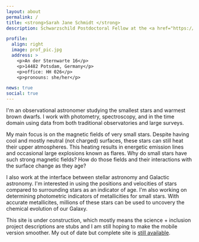 ```yaml
---
layout: about
permalink: /
title: <strong>Sarah Jane Schmidt </strong>
description: Schwarzschild Postdoctoral Fellow at the <a href="https://www.aip.de">Leibniz Institute for Astrophysics - Potsdam (AIP)</a>

profile:
  align: right
  image: prof_pic.jpg
  address: >
    <p>An der Sternwarte 16</p>
    <p>14482 Potsdam, Germany</p>
    <p>office: HH 026</p>
    <p>pronouns: she/her</p>

news: true
social: true
---
```



I'm an observational astronomer studying the smallest stars and warmest brown dwarfs. I work with photometry, spectroscopy, and in the time domain using data from both traditional observatories and large surveys. 

My main focus is on the magnetic fields of very small stars. Despite having cool and mostly neutral (not charged) surfaces, these stars can still heat their upper atmospheres. This heating results in energetic emission lines and occasional large explosions known as flares. Why do small stars have such strong magnetic fields? How do those fields and their interactions with the surface change as they age? 

I also work at the interface between stellar astronomy and Galactic astronomy. I'm interested in using the positions and velocities of stars compared to surrounding stars as an indicator of age. I'm also working on determining photometric indicators of metallicities for small stars. With accurate metallicites, millions of these stars can be used to uncovery the chemical evolution of our Galaxy.

This site is under construction, which mostly means the science + inclusion project descriptions are stubs and I am still hoping to make the mobile version smoother.  My out of date but complete site is [still available](http://www.sarahjaneschmidt.com).
